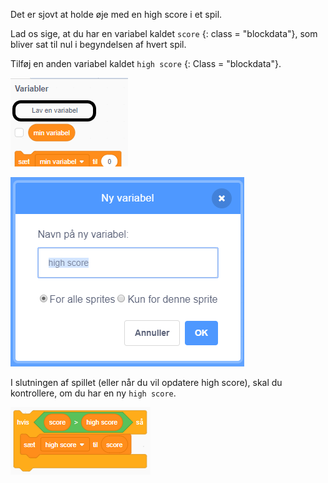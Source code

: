 Det er sjovt at holde øje med en high score i et spil.

Lad os sige, at du har en variabel kaldet ` score ` {: class = "blockdata"}, som bliver sat til nul i begyndelsen af hvert spil.

Tilføj en anden variabel kaldet ` high score ` {: Class = "blockdata"}.

![variabler menu med Lav en variabel fremhævet](images/make-variable-annotated.png)

![ny variabel popup-boks med high score som variabelnavnet](images/make-high-score-variable.png)

I slutningen af ​​spillet (eller når du vil opdatere high score), skal du kontrollere, om du har en ny `high score`.

![det kræver en kodeblok for at gøre high score lig score](images/check-for-high-score.png)